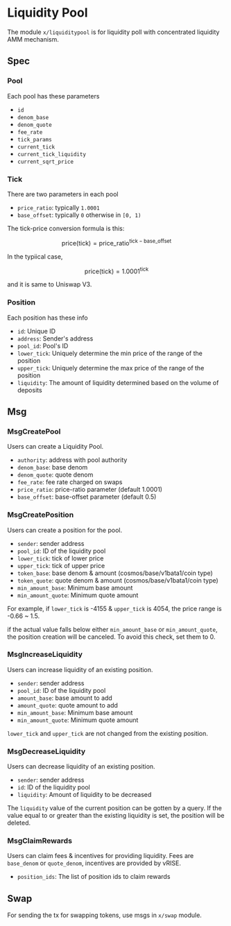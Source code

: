 # Liquidity Pool

The module `x/liquiditypool` is for liquidity poll with concentrated liquidity AMM mechanism.

## Spec

### Pool

Each pool has these parameters

* `id`
* `denom_base`
* `denom_quote`
* `fee_rate`
* `tick_params`
* `current_tick`
* `current_tick_liquidity`
* `current_sqrt_price`

### Tick

There are two parameters in each pool

* `price_ratio`: typically `1.0001`
* `base_offset`: typically `0` otherwise in `[0, 1)`

The tick-price conversion formula is this:

$$
\text{price}(\text{tick}) = \text{price\_ratio} ^ {\text{tick} - \text{base\_offset}}
$$

In the typiical case,

$$
\text{price}(\text{tick}) = 1.0001 ^ {\text{tick}}
$$

and it is same to Uniswap V3.

### Position

Each position has these info

* `id`: Unique ID
* `address`: Sender's address
* `pool_id`: Pool's ID
* `lower_tick`: Uniquely determine the min price of the range of the position
* `upper_tick`: Uniquely determine the max price of the range of the position
* `liquidity`: The amount of liquidity determined based on the volume of deposits

## Msg

### MsgCreatePool

Users can create a Liquidity Pool.

* `authority`: address with pool authority
* `denom_base`: base denom
* `denom_quote`: quote denom
* `fee_rate`: fee rate charged on swaps
* `price_ratio`: price-ratio parameter (default 1.0001)
* `base_offset`: base-offset parameter (default 0.5)

### MsgCreatePosition

Users can create a position for the pool.

* `sender`: sender address
* `pool_id`: ID of the liquidity pool
* `lower_tick`: tick of lower price
* `upper_tick`: tick of upper price
* `token_base`: base denom & amount (cosmos/base/v1bata1/coin type)
* `token_quote`: quote denom & amount (cosmos/base/v1bata1/coin type)
* `min_amount_base`: Minimum base amount
* `min_amount_quote`: Minimum quote amount

For example, if `lower_tick` is -4155 & `upper_tick` is 4054, the price range is -0.66 ~ 1.5.

if the actual value falls below either `min_amount_base` or `min_amount_quote`, the position creation will be canceled. To avoid this check, set them to 0.

### MsgIncreaseLiquidity

Users can increase liquidity of an existing position.

* `sender`: sender address
* `pool_id`: ID of the liquidity pool
* `amount_base`: base amount to add
* `amount_quote`: quote amount to add
* `min_amount_base`: Minimum base amount
* `min_amount_quote`: Minimum quote amount

`lower_tick` and `upper_tick` are not changed from the existing position.

### MsgDecreaseLiquidity

Users can decrease liquidity of an existing position.

* `sender`: sender address
* `id`: ID of the liquidity pool
* `liquidity`: Amount of liquidity to be decreased

The `liquidity` value of the current position can be gotten by a query.
If the value equal to or greater than the existing liquidity is set, the position will be deleted.

### MsgClaimRewards

Users can claim fees & incentives for providing liquidity.
Fees are `base_denom` or `quote_denom`, incentives are provided by vRISE.

* `position_ids`: The list of position ids to claim rewards

## Swap

For sending the tx for swapping tokens, use msgs in `x/swap` module.
